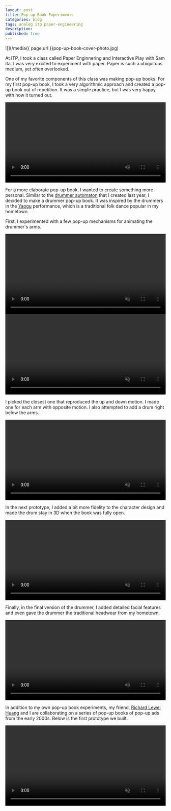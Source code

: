 ```yaml
---
layout: post
title: Pop-up Book Experiments
categories: blog
tags: analog itp paper-engineering
description:
published: true
---
```


![](/media{{ page.url }}pop-up-book-cover-photo.jpg)

At ITP, I took a class called Paper Enginnering and Interactive Play with Sam Ita. I was very excited to experiment with paper. Paper is such a ubiquitous medium, yet often overlooked.

<!--more-->

One of my favorite components of this class was making pop-up books. For my first pop-up book, I took a very algorithmic approach and created a pop-up book out of repetition. It was a simple practice, but I was very happy with how it turned out.

<video width="100%" preload="auto" controls>
    <source src="/media{{ page.url }}IMG_2944-edited_compressed.mp4" type='video/mp4'>
</video>

For a more elaborate pop-up book, I wanted to create something more personal. Similar to the [drummer automaton](https://jackbdu.com/blog/drummer-automaton/) that I created last year, I decided to make a drummer pop-up book. It was inspired by the drummers in the [Yaogu](https://en.wikipedia.org/wiki/Yaogu) performance, which is a traditional folk dance popular in my hometown.

First, I experimented with a few pop-up mechanisms for animating the drummer's arms.

<video width="100%" preload="auto" autoplay playsinline loop muted>
    <source src="/media{{ page.url }}A001_03112157_C003.mov_compressed.mp4" type='video/mp4'>
</video>

<video width="100%" preload="auto" autoplay playsinline loop muted>
    <source src="/media{{ page.url }}A001_03112157_C004.mov_compressed.mp4" type='video/mp4'>
</video>

I picked the closest one that reproduced the up and down motion. I made one for each arm with opposite motion. I also attempted to add a drum right below the arms.

<video width="100%" preload="auto" autoplay playsinline loop muted>
    <source src="/media{{ page.url }}A001_03112158_C006.mov_compressed.mp4" type='video/mp4'>
</video>

In the next prototype, I added a bit more fidelity to the character design and made the drum stay in 3D when the book was fully open.

<video width="100%" preload="auto" autoplay playsinline loop muted>
    <source src="/media{{ page.url }}A001_03112158_C005.mov_compressed.mp4" type='video/mp4'>
</video>

Finally, in the final version of the drummer, I added detailed facial features and even gave the drummer the traditional headwear from my hometown.

<video width="100%" preload="auto" controls>
    <source src="/media{{ page.url }}A001_03112154_C002.mov_compressed.mp4" type='video/mp4'>
</video>

In addition to my own pop-up book experiments, my friend, [Richard Lewei Huang](https://lewei.me/about/) and I are collaborating on a series of pop-up books of pop-up ads from the early 2000s. Below is the first prototype we built.

<video width="100%" preload="auto" autoplay playsinline loop muted>
    <source src="/media{{ page.url }}IMG_3316_compressed.mp4" type='video/mp4'>
</video>
